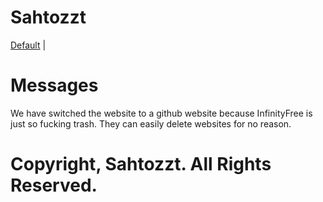 # Sahtozzt
<a href="/Default">Default</a> | 


# Messages
We have switched the website to a github website because InfinityFree is just so fucking trash. They can easily delete websites for no reason.

# Copyright, Sahtozzt. All Rights Reserved.
